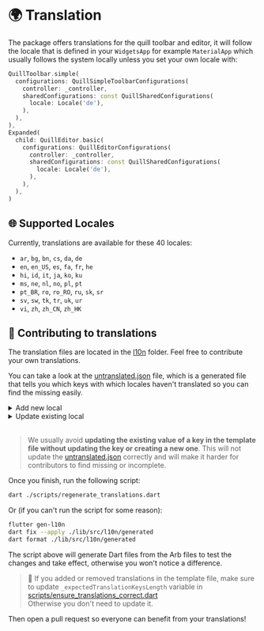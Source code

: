 # 🌍 Translation

The package offers translations for the quill toolbar and editor, it will follow the locale that is defined in
your `WidgetsApp` for example `MaterialApp` which usually follows the system locally unless you set your own locale
with:

```dart
QuillToolbar.simple(
  configurations: QuillSimpleToolbarConfigurations(
    controller: _controller,
    sharedConfigurations: const QuillSharedConfigurations(
      locale: Locale('de'),
    ),
  ),
),
Expanded(
  child: QuillEditor.basic(
    configurations: QuillEditorConfigurations(
      controller: _controller,
      sharedConfigurations: const QuillSharedConfigurations(
        locale: Locale('de'),
      ),
    ),
  ),
)
```

## 🌐 Supported Locales

Currently, translations are available for these 40 locales:

* `ar`, `bg`, `bn`, `cs`, `da`, `de`
* `en`, `en_US`, `es`, `fa`, `fr`, `he`
* `hi`, `id`, `it`, `ja`, `ko`, `ku`
* `ms`, `ne`, `nl`, `no`, `pl`, `pt`
* `pt_BR`, `ro`, `ro_RO`, `ru`, `sk`, `sr`
* `sv`, `sw`, `tk`, `tr`, `uk`, `ur`
* `vi`, `zh`, `zh_CN`, `zh_HK`

## 📌 Contributing to translations

The translation files are located in the [l10n](../lib/src/l10n/) folder. Feel free to contribute your own translations.

You can take a look at the [untranslated.json](../lib/src/l10n/untranslated.json) file, which is a generated file that
tells you which keys with which locales haven't translated so you can find the missing easily.

<details>
<summary>Add new local</summary>

1. Create a new file in [l10n](../lib/src/l10n/) folder, with the following name`quill_${localName}.arb` for
   example `quill_de.arb`

2. Copy the [Arb Template](../lib/src/l10n/quill_en.arb) file and paste it into your new file, replace the values with
   your translations

3. Update [Supported Locales](#supported-locales) section in this page to update the supported translations for both the
   number and the list

</details>

<details>
<summary>Update existing local</summary>

1. Navigate to [l10n](../lib/src/l10n/) folder

2. Find the existing local, let's say you want to update the Korean translations, it will be `quill_ko.arb`

3. Use [untranslated.json](../lib/src/l10n/untranslated.json) as a reference to find missing, update or add what you
   want
   to translate.

</details>
<br>

> We usually avoid **updating the existing value of a key in the template file without updating the key or creating a new
one**.
> This will not update the [untranslated.json](../lib/src/l10n/untranslated.json) correctly and will make it harder
for contributors to find missing or incomplete.

Once you finish, run the following script:

```bash
dart ./scripts/regenerate_translations.dart
```

Or (if you can't run the script for some reason):

```bash
flutter gen-l10n
dart fix --apply ./lib/src/l10n/generated
dart format ./lib/src/l10n/generated
```

The script above will generate Dart files from the Arb files to test the changes and take effect, otherwise you
won't notice a difference.

> 🔧 If you added or removed translations in the template file, make sure to update `_expectedTranslationKeysLength`
> variable in [scripts/ensure_translations_correct.dart](../scripts/ensure_translations_correct.dart) <br>
> Otherwise you don't need to update it.

Then open a pull request so everyone can benefit from your translations!
